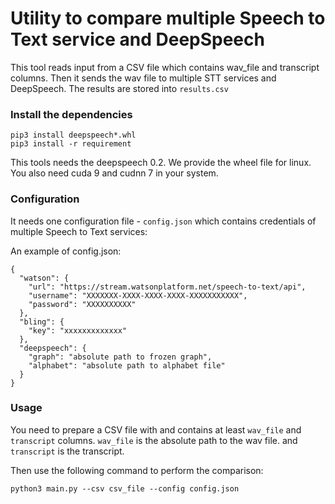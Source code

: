# Utility to compare multiple Speech to Text service and DeepSpeech
This tool reads input from a CSV file which contains wav_file and transcript columns.
Then it sends the wav file to multiple STT services and DeepSpeech. The results are
stored into `results.csv`

### Install the dependencies
```
pip3 install deepspeech*.whl
pip3 install -r requirement
```
This tools needs the deepspeech 0.2. We provide the wheel file for linux.
You also need cuda 9 and cudnn 7 in your system.

### Configuration
It needs one configuration file - `config.json` which contains credentials of multiple
Speech to Text services:

An example of config.json:
```
{
  "watson": {
    "url": "https://stream.watsonplatform.net/speech-to-text/api",
    "username": "XXXXXXX-XXXX-XXXX-XXXX-XXXXXXXXXXX",
    "password": "XXXXXXXXXX"
  },
  "bling": {
    "key": "xxxxxxxxxxxxx"
  },
  "deepspeech": {
    "graph": "absolute path to frozen graph",
    "alphabet": "absolute path to alphabet file"
  }
}
```

### Usage
You need to prepare a CSV file with and contains at least `wav_file` and `transcript` columns.
`wav_file` is the absolute path to the wav file. and `transcript` is the transcript.

Then use the following command to perform the comparison:
```
python3 main.py --csv csv_file --config config.json
``` 
